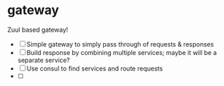 gateway
=======

Zuul based gateway!

- [ ] Simple gateway to simply pass through of requests & responses
- [ ] Build response by combining multiple services; maybe it will be a separate service?
- [ ] Use consul to find services and route requests
- [ ] 